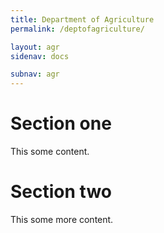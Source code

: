 ```yaml
---
title: Department of Agriculture
permalink: /deptofagriculture/

layout: agr
sidenav: docs

subnav: agr
---
```


# Section one

This  some content.

# Section two

This  some more content.
